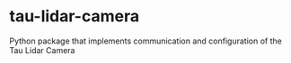 # tau-lidar-camera
Python package that implements communication and configuration of the Tau Lidar Camera
